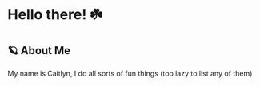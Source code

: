 # Hello there! ☘️

## 🪐 About Me
My name is Caitlyn, I do all sorts of fun things (too lazy to list any of them)
